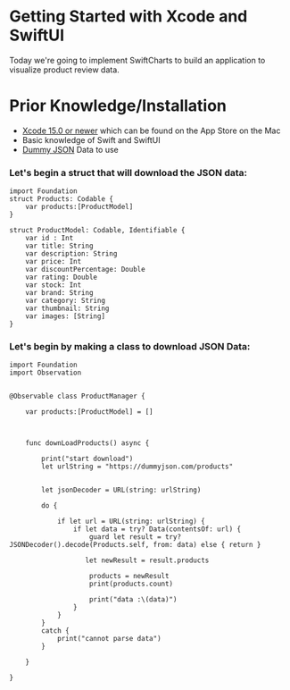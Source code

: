 # Getting Started with Xcode and SwiftUI

Today we're going to implement SwiftCharts to build an application to visualize product review data.

# Prior Knowledge/Installation
 - [Xcode 15.0 or newer](https://developer.apple.com/xcode/) which can be found on the App Store on the Mac
 - Basic knowledge of Swift and SwiftUI
 - [Dummy JSON](https://dummyjson.com/products) Data to use


### Let's begin a struct that will download the JSON data:

```
import Foundation
struct Products: Codable {
    var products:[ProductModel]
}

struct ProductModel: Codable, Identifiable {
    var id : Int
    var title: String
    var description: String
    var price: Int
    var discountPercentage: Double
    var rating: Double
    var stock: Int
    var brand: String
    var category: String
    var thumbnail: String
    var images: [String]
}

```
### Let's begin by making a class to download JSON Data:
``` 
import Foundation
import Observation


@Observable class ProductManager {
    
    var products:[ProductModel] = []

   
    
    func downLoadProducts() async {
        
        print("start download")
        let urlString = "https://dummyjson.com/products"
        
        
        let jsonDecoder = URL(string: urlString)
        
        do {
            
            if let url = URL(string: urlString) {
                if let data = try? Data(contentsOf: url) {
                    guard let result = try? JSONDecoder().decode(Products.self, from: data) else { return }
                    
                   let newResult = result.products
                    
                    products = newResult
                    print(products.count)
                    
                    print("data :\(data)")
                }
            }
        }
        catch {
            print("cannot parse data")
        }

    }
    
}
```



